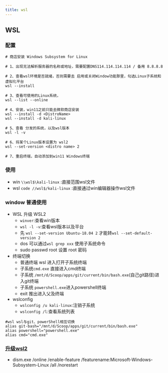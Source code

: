 ```yaml
---
title: wsl
---
```


## WSL
### 配置
```shell
# 商店安装 Windows Subsystem for Linux

# 1、出现无法解析服务器的名称或地址，需要配置DNS114.114.114.114 / 备用 8.8.8.8

# 2、查看wsl环境是否就绪，否则需要去 启用或关闭Window功能那里，勾选Linux子系统和虚拟化平台
wsl --install  

# 3、查看可使用的Linux系统，
wsl --list --online

# 4、安装，win11之前只能去微软商店安装
wsl --install -d <DistroName>
wsl --install -d kali-linux

# 5、查看 分发的系统，以及wsl版本
wsl -l -v

# 6、将某个Linux版本设置为 wsl2
wsl --set-version <distro name> 2

# 7、重启终端，自动添加到win11 Windows终端
```

### 使用
-  win `\\wsl$\kali-linux` :直接范围wsl文件
-  wsl `code //wsl$/kali-linux` :直接通过win编辑器操作wsl文件
### window 普通使用
-   WSL 升级 WSL2
    -  `winver`:查看win版本
    -  `wsl -l -v`:查看wsl版本以及平台
    -   先 `wsl --set-version Ubuntu-18.04 2` 才能转`wsl --set-default-version 2`
    -   dos 可以通过`wsl grep xxx` 使用子系统命令
    -   sudo passwd root 设置 root 密码
-   终端切换
    - 普通终端 wsl 进入打开子系统终端
    - 子系统`cmd.exe` 直接进入cmd终端
    - 子系统 `/mnt/d/Scoop/apps/git/current/bin/bash.exe`(自己git路径)进入git终端
    - 子系统 `powershell.exe`进入powershell终端
    - exit 推出进入父及终端
- wslconfig 
	- `wslconfig /u kali-linux`:注销子系统
	- `wslconfig /l`:查看系统列表

```shell
#wsl wsl与git、powerShell相互切换
alias git-bash="/mnt/d/Scoop/apps/git/current/bin/bash.exe"
alias powershell="powershell.exe"
alias cmd="cmd.exe"
```
<!-- 
### 自定义安装
- [下载离线包](https://docs.microsoft.com/en-us/windows/wsl/install-manual)
- 通过`scoop`安装 或 [下载LxRunOffline](https://github.com/DDoSolitary/LxRunOffline/releases)
- 解压得到的LxRunOffline.exe就是可执行程序 
- 安装WSL
	- 1.在windows10控制面板-卸载程序-安装功能 中添加windows10子系统功能 打勾
	- 2.直接解压或将下载的linux包的后缀由.Appx改为.zip，并进行解压。
	- 3.安装
		- 打开cmd，输入 LxRunOffline i -n <安装名称> -d <安装路径> -f <安装.exe文件>
		- 直接双击解压目录中的.exe可执行文件进行安装,会自动安装到当前目录中 -->

### [升级wsl2](https://docs.microsoft.com/zh-cn/windows/wsl/install-win10)
- dism.exe /online /enable-feature /featurename:Microsoft-Windows-Subsystem-Linux /all /norestart
